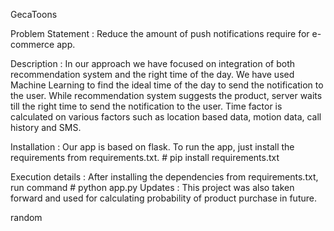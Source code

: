 GecaToons

Problem Statement : 
          Reduce the amount of push notifications require for e-commerce app.
          
Description :
          In our approach we have focused on integration of both recommendation system and the right time of the day. We have used Machine Learning to find the ideal time of the day to send the notification to the user. While recommendation system suggests the product, server waits till the right time to send the notification to the user. Time factor is calculated on various factors such as location based data, motion data, call history and SMS.

Installation :
          Our app is based on flask. To run the app, just install the requirements from requirements.txt. # pip install requirements.txt

Execution details :
          After installing the dependencies from requirements.txt, run command # python app.py
Updates :
	  This project was also taken forward and used for calculating probability of product purchase in future.


random
